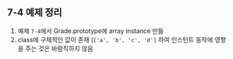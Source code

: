 ## 7-4 예제 정리


1. 예제 `7-4`에서 Grade.prototype에 array instance 만듦 
2. class에 구체적인 값이 존재 (`['a', 'b', 'c', 'd']` 하여 인스턴트 동작에 영향을 주는 것은 바람직하지 않음 



